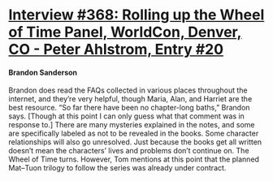 # [Interview #368: Rolling up the Wheel of Time Panel, WorldCon, Denver, CO - Peter Ahlstrom, Entry #20](https://www.theoryland.com/intvmain.php?i=368#20)

#### Brandon Sanderson

Brandon does read the FAQs collected in various places throughout the internet, and they’re very helpful, though Maria, Alan, and Harriet are the best resource. “So far there have been no chapter-long baths,” Brandon says. [Though at this point I can only guess what that comment was in response to.] There are many mysteries explained in the notes, and some are specifically labeled as not to be revealed in the books. Some character relationships will also go unresolved. Just because the books get all written doesn’t mean the characters’ lives and problems don’t continue on. The Wheel of Time turns. However, Tom mentions at this point that the planned Mat–Tuon trilogy to follow the series was already under contract.

